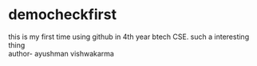 # democheckfirst
this is my first time using github in 4th year btech CSE. such a interesting thing 
<br>
author- ayushman vishwakarma
